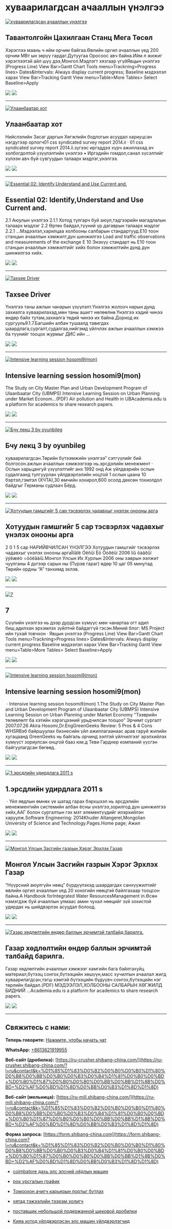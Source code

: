 # хуваарилагдсан ачааллын үнэлгээ

<a href="https://swt.shibang-china.com/?l=ru&img&k=%D1%85%D1%83%D0%B2%D0%B0%D0%B0%D1%80%D0%B8%D0%BB%D0%B0%D0%B3%D0%B4%D1%81%D0%B0%D0%BD+%D0%B0%D1%87%D0%B0%D0%B0%D0%BB%D0%BB%D1%8B%D0%BD+%D2%AF%D0%BD%D1%8D%D0%BB%D0%B3%D1%8D%D1%8D" target="_blank">![хуваарилагдсан ачааллын үнэлгээ](http://static.shibang-china.com/all-800x300/514.jpg)</a>

## Тавантолгойн Цахилгаан Станц Мега Төсөл
Хэрэглээ маань ч ийм орчим байгаа.Өвлийн оргил ачааллын үед 200 орчим МВт ын зөрүү гардаг.Дутуугаа Оросоос авч байна.Ийм л жижиг хэрэглээтэй айл шүү дээ,Монгол.Мэдлэгт хязгаар үгүйЯвцын үнэлгээ (Progress Line) View Bar&gt;Gantt Chart Tools menu&gt;Trackning&gt;Progress lines&gt; Dates&amp;Intervals: Always display current progress; Baseline мэдээлэл харах View Bar&gt;Tracking Gantt View menu&gt;Table&gt;More Tables&gt; Select Baseline&gt;Apply


<a href="https://whatsapp.shibangsoft.com/WhatsApp.php" target="_blank" title="WhatsApp">![](http://static.shibang-china.com/icon/whatsapp.png)</a> <a href="https://swt.shibang-china.com/?l=ru&icon&k=%D1%85%D1%83%D0%B2%D0%B0%D0%B0%D1%80%D0%B8%D0%BB%D0%B0%D0%B3%D0%B4%D1%81%D0%B0%D0%BD+%D0%B0%D1%87%D0%B0%D0%B0%D0%BB%D0%BB%D1%8B%D0%BD+%D2%AF%D0%BD%D1%8D%D0%BB%D0%B3%D1%8D%D1%8D" target="_blank">![](http://static.shibang-china.com/icon/chat-ru.png)</a>

---

<a href="https://swt.shibang-china.com/?l=ru&img&k=%D1%85%D1%83%D0%B2%D0%B0%D0%B0%D1%80%D0%B8%D0%BB%D0%B0%D0%B3%D0%B4%D1%81%D0%B0%D0%BD+%D0%B0%D1%87%D0%B0%D0%B0%D0%BB%D0%BB%D1%8B%D0%BD+%D2%AF%D0%BD%D1%8D%D0%BB%D0%B3%D1%8D%D1%8D" target="_blank">![Улаанбаатар хот](http://static.shibang-china.com/all-800x300/133.jpg)</a>

## Улаанбаатар хот
Нийслэлийн Засаг даргын Хөгжлийн бодлогын асуудал хариуцсан нэгдүгээр орлогч01 css syndicated survey report 2014.ii&nbsp;&#0183;&#32;01 css syndicated survey report 2014.ii.зүгээс иргэддээ хүрч ажиллахад ач холбогдолтой үзүүлэлтийн үнэлгээ • Иргэдийн гомдол,санал хүсэлтийг хүлээн авч буй сувгуудын талаарх мэдлэг,үнэлгээ.


<a href="https://whatsapp.shibangsoft.com/WhatsApp.php" target="_blank" title="WhatsApp">![](http://static.shibang-china.com/icon/whatsapp.png)</a> <a href="https://swt.shibang-china.com/?l=ru&icon&k=%D1%85%D1%83%D0%B2%D0%B0%D0%B0%D1%80%D0%B8%D0%BB%D0%B0%D0%B3%D0%B4%D1%81%D0%B0%D0%BD+%D0%B0%D1%87%D0%B0%D0%B0%D0%BB%D0%BB%D1%8B%D0%BD+%D2%AF%D0%BD%D1%8D%D0%BB%D0%B3%D1%8D%D1%8D" target="_blank">![](http://static.shibang-china.com/icon/chat-ru.png)</a>

---

<a href="https://swt.shibang-china.com/?l=ru&img&k=%D1%85%D1%83%D0%B2%D0%B0%D0%B0%D1%80%D0%B8%D0%BB%D0%B0%D0%B3%D0%B4%D1%81%D0%B0%D0%BD+%D0%B0%D1%87%D0%B0%D0%B0%D0%BB%D0%BB%D1%8B%D0%BD+%D2%AF%D0%BD%D1%8D%D0%BB%D0%B3%D1%8D%D1%8D" target="_blank">![Essential 02: Identify,Understand and Use Current and.](http://static.shibang-china.com/all-800x300/611.jpg)</a>

## Essential 02: Identify,Understand and Use Current and.
2.1 Аюулын үнэлгээ 2.1.1 Хотод тулгарч буй аюул,тэдгээрийн магадлалын талаарх мэдлэг 2.2 Өртөх байдал,түүний үр дагаврын талаарх мэдлэг 2.2.1 …Мэдээлэл,харилцаа холбооны салбарын стандартууд.Е10 тоон станцын ачааллын хэмжилт,дүн шинжилгээ Load and traffic observations and measurements of the exchange E 10 Энэхүү стандарт нь E10 тоон станцын ачааллын хэмжилтийг хийх болон хэмжилтийн дүнд дүн шинжилгээ хийх.


<a href="https://whatsapp.shibangsoft.com/WhatsApp.php" target="_blank" title="WhatsApp">![](http://static.shibang-china.com/icon/whatsapp.png)</a> <a href="https://swt.shibang-china.com/?l=ru&icon&k=%D1%85%D1%83%D0%B2%D0%B0%D0%B0%D1%80%D0%B8%D0%BB%D0%B0%D0%B3%D0%B4%D1%81%D0%B0%D0%BD+%D0%B0%D1%87%D0%B0%D0%B0%D0%BB%D0%BB%D1%8B%D0%BD+%D2%AF%D0%BD%D1%8D%D0%BB%D0%B3%D1%8D%D1%8D" target="_blank">![](http://static.shibang-china.com/icon/chat-ru.png)</a>

---

<a href="https://swt.shibang-china.com/?l=ru&img&k=%D1%85%D1%83%D0%B2%D0%B0%D0%B0%D1%80%D0%B8%D0%BB%D0%B0%D0%B3%D0%B4%D1%81%D0%B0%D0%BD+%D0%B0%D1%87%D0%B0%D0%B0%D0%BB%D0%BB%D1%8B%D0%BD+%D2%AF%D0%BD%D1%8D%D0%BB%D0%B3%D1%8D%D1%8D" target="_blank">![Taxsee Driver](http://static.shibang-china.com/all-800x300/1025.jpg)</a>

## Taxsee Driver
Үнэлгээ таны ажлын чанарын үзүүлэлт.Үнэлгээ жолооч нарын дунд захиалга хуваарилахад,мөн таны ашигт нөлөөлнө.Үнэлгээ хэдий чинээ өндөр байх тутам,захиалга төдий чинээ их байна.Дорнод их сургууль9.1.7.Багшийн албан тушаалд тавигдах шаардлага,сургалт,судалгаа,нийгэмд үйлчлэх ажлын ачааллын хэмжээ ба түүнийг тооцох журмыг ДИС ийн …


<a href="https://whatsapp.shibangsoft.com/WhatsApp.php" target="_blank" title="WhatsApp">![](http://static.shibang-china.com/icon/whatsapp.png)</a> <a href="https://swt.shibang-china.com/?l=ru&icon&k=%D1%85%D1%83%D0%B2%D0%B0%D0%B0%D1%80%D0%B8%D0%BB%D0%B0%D0%B3%D0%B4%D1%81%D0%B0%D0%BD+%D0%B0%D1%87%D0%B0%D0%B0%D0%BB%D0%BB%D1%8B%D0%BD+%D2%AF%D0%BD%D1%8D%D0%BB%D0%B3%D1%8D%D1%8D" target="_blank">![](http://static.shibang-china.com/icon/chat-ru.png)</a>

---

<a href="https://swt.shibang-china.com/?l=ru&img&k=%D1%85%D1%83%D0%B2%D0%B0%D0%B0%D1%80%D0%B8%D0%BB%D0%B0%D0%B3%D0%B4%D1%81%D0%B0%D0%BD+%D0%B0%D1%87%D0%B0%D0%B0%D0%BB%D0%BB%D1%8B%D0%BD+%D2%AF%D0%BD%D1%8D%D0%BB%D0%B3%D1%8D%D1%8D" target="_blank">![Intensive learning session hosomi9(mon)](http://static.shibang-china.com/all-800x300/1034.jpg)</a>

## Intensive learning session hosomi9(mon)
The Study on City Master Plan and Urban Development Program of Ulaanbaatar City (UBMPS) Intensive Learning Session on Urban Planning under Market Econom…(PDF) Air pollution and Health in UBAcademia.edu is a platform for academics to share research papers.


<a href="https://whatsapp.shibangsoft.com/WhatsApp.php" target="_blank" title="WhatsApp">![](http://static.shibang-china.com/icon/whatsapp.png)</a> <a href="https://swt.shibang-china.com/?l=ru&icon&k=%D1%85%D1%83%D0%B2%D0%B0%D0%B0%D1%80%D0%B8%D0%BB%D0%B0%D0%B3%D0%B4%D1%81%D0%B0%D0%BD+%D0%B0%D1%87%D0%B0%D0%B0%D0%BB%D0%BB%D1%8B%D0%BD+%D2%AF%D0%BD%D1%8D%D0%BB%D0%B3%D1%8D%D1%8D" target="_blank">![](http://static.shibang-china.com/icon/chat-ru.png)</a>

---

<a href="https://swt.shibang-china.com/?l=ru&img&k=%D1%85%D1%83%D0%B2%D0%B0%D0%B0%D1%80%D0%B8%D0%BB%D0%B0%D0%B3%D0%B4%D1%81%D0%B0%D0%BD+%D0%B0%D1%87%D0%B0%D0%B0%D0%BB%D0%BB%D1%8B%D0%BD+%D2%AF%D0%BD%D1%8D%D0%BB%D0%B3%D1%8D%D1%8D" target="_blank">![Бчу лекц 3 by oyunbileg](http://static.shibang-china.com/all-800x300/903.jpg)</a>

## Бчу лекц 3 by oyunbileg
хуваарилагдсан.Төрийн бүтээмжийн үнэлгээ” сэтгүүлийг бий болгосон.ажлын ачааллын хэмжээгээр нь.эрсдэлийн менежмент&nbsp;&#0183;&#32;Ослын харьцангуй үзүүлэлтийг анх 1992 онд Аж үйлдвэрийн ослын судалгаанд тулгуурлан үйлдвэрлэлийн ноцтой 1 ослын цаана 10 бэртэл,гэмтэл (ХЧТА),30 өмчийн хохирол,600 осолд дөхсөн тохиолдол байдгыг Германы судлаач Бёрд.


<a href="https://whatsapp.shibangsoft.com/WhatsApp.php" target="_blank" title="WhatsApp">![](http://static.shibang-china.com/icon/whatsapp.png)</a> <a href="https://swt.shibang-china.com/?l=ru&icon&k=%D1%85%D1%83%D0%B2%D0%B0%D0%B0%D1%80%D0%B8%D0%BB%D0%B0%D0%B3%D0%B4%D1%81%D0%B0%D0%BD+%D0%B0%D1%87%D0%B0%D0%B0%D0%BB%D0%BB%D1%8B%D0%BD+%D2%AF%D0%BD%D1%8D%D0%BB%D0%B3%D1%8D%D1%8D" target="_blank">![](http://static.shibang-china.com/icon/chat-ru.png)</a>

---

<a href="https://swt.shibang-china.com/?l=ru&img&k=%D1%85%D1%83%D0%B2%D0%B0%D0%B0%D1%80%D0%B8%D0%BB%D0%B0%D0%B3%D0%B4%D1%81%D0%B0%D0%BD+%D0%B0%D1%87%D0%B0%D0%B0%D0%BB%D0%BB%D1%8B%D0%BD+%D2%AF%D0%BD%D1%8D%D0%BB%D0%B3%D1%8D%D1%8D" target="_blank">![Хотуудын гамшгийг 5 сар тэсвэрлэх чадавхыг үнэлэх онооны арга](http://static.shibang-china.com/all-800x300/1145.jpg)</a>

## Хотуудын гамшгийг 5 сар тэсвэрлэх чадавхыг үнэлэх онооны арга
2 0 1 5 сар НАРИЙВЧИЛСАН ҮНЭЛГЭЭ Хотуудын гамшгийг тэсвэрлэх чадавхыг үнэлэх онооны арга&#204;&#238;&#237;&#227;&#238;&#235; &#211;&#235;&#241;&#251;&#237; &#200;&#245; &#213;&#243;&#240;&#235;&#251;&#237; 2006 &#238;&#237;&#251; &#245;&#224;&#226;&#240;&#251;&#237; &#253;&#253;&#235;&#230;&#232;&#242; &#247;&#243;&#243;&#235;&#227;&#224;&#237;&#251;.Монгол Улсын Их Хурлын 2006 оны хаврын ээлжит чуулганы 4 дүгээр сарын ны (Пүрэв гараг) өдөр 10 цаг 05 минутад Төрийн ордны “А” танхимд эхлэв.


<a href="https://whatsapp.shibangsoft.com/WhatsApp.php" target="_blank" title="WhatsApp">![](http://static.shibang-china.com/icon/whatsapp.png)</a> <a href="https://swt.shibang-china.com/?l=ru&icon&k=%D1%85%D1%83%D0%B2%D0%B0%D0%B0%D1%80%D0%B8%D0%BB%D0%B0%D0%B3%D0%B4%D1%81%D0%B0%D0%BD+%D0%B0%D1%87%D0%B0%D0%B0%D0%BB%D0%BB%D1%8B%D0%BD+%D2%AF%D0%BD%D1%8D%D0%BB%D0%B3%D1%8D%D1%8D" target="_blank">![](http://static.shibang-china.com/icon/chat-ru.png)</a>

---

<a href="https://swt.shibang-china.com/?l=ru&img&k=%D1%85%D1%83%D0%B2%D0%B0%D0%B0%D1%80%D0%B8%D0%BB%D0%B0%D0%B3%D0%B4%D1%81%D0%B0%D0%BD+%D0%B0%D1%87%D0%B0%D0%B0%D0%BB%D0%BB%D1%8B%D0%BD+%D2%AF%D0%BD%D1%8D%D0%BB%D0%B3%D1%8D%D1%8D" target="_blank">![7](http://static.shibang-china.com/all-800x300/306.jpg)</a>

## 7
Сүүлийн үнэлгээ нь дээр дурдсан хүмүүс мөн чанартаа огт адил биш,адилхан эрхэмлэх зүйлтнй байдаггүй гэсэн.Миний блог: MS Project ийн тухай товчхон&nbsp;&#0183;&#32;Явцын үнэлгээ (Progress Line) View Bar&gt;Gantt Chart Tools menu&gt;Trackning&gt;Progress lines&gt; Dates&amp;Intervals: Always display current progress Baseline мэдээлэл харах View Bar&gt;Tracking Gantt View menu&gt;Table&gt;More Tables&gt; Select Baseline&gt;Apply


<a href="https://whatsapp.shibangsoft.com/WhatsApp.php" target="_blank" title="WhatsApp">![](http://static.shibang-china.com/icon/whatsapp.png)</a> <a href="https://swt.shibang-china.com/?l=ru&icon&k=%D1%85%D1%83%D0%B2%D0%B0%D0%B0%D1%80%D0%B8%D0%BB%D0%B0%D0%B3%D0%B4%D1%81%D0%B0%D0%BD+%D0%B0%D1%87%D0%B0%D0%B0%D0%BB%D0%BB%D1%8B%D0%BD+%D2%AF%D0%BD%D1%8D%D0%BB%D0%B3%D1%8D%D1%8D" target="_blank">![](http://static.shibang-china.com/icon/chat-ru.png)</a>

---

<a href="https://swt.shibang-china.com/?l=ru&img&k=%D1%85%D1%83%D0%B2%D0%B0%D0%B0%D1%80%D0%B8%D0%BB%D0%B0%D0%B3%D0%B4%D1%81%D0%B0%D0%BD+%D0%B0%D1%87%D0%B0%D0%B0%D0%BB%D0%BB%D1%8B%D0%BD+%D2%AF%D0%BD%D1%8D%D0%BB%D0%B3%D1%8D%D1%8D" target="_blank">![Intensive learning session hosomi9(mon)](http://static.shibang-china.com/all-800x300/998.jpg)</a>

## Intensive learning session hosomi9(mon)
&nbsp;&#0183;&#32;Intensive learning session hosomi9(mon) 1.The Study on City Master Plan and Urban Development Program of Ulaanbaatar City (UBMPS) Intensive Learning Session on Urban Planning under Market Economy “Тээврийн төлөвлөлт ба хэтийн хэрэгцээний урьдчилсан тооцоо” Эрчимт сургалт 2007.07.26 Akira Hosomi,Dr.EngGreenGeeks Review: 5 Pros &amp; 4 Cons WHSRВэб байршуулах бизнесийн үйл ажиллагаанаас арав гаруй жилийн хугацаанд GreenGeeks нь байгаль орчинд ээлтэй үйлчилгээг эрэлхийлэх хүмүүст зориулсан онцгой бааз юм.д Теви Гарднер компаний үүсгэн байгуулагдсан бөгөөд.


<a href="https://whatsapp.shibangsoft.com/WhatsApp.php" target="_blank" title="WhatsApp">![](http://static.shibang-china.com/icon/whatsapp.png)</a> <a href="https://swt.shibang-china.com/?l=ru&icon&k=%D1%85%D1%83%D0%B2%D0%B0%D0%B0%D1%80%D0%B8%D0%BB%D0%B0%D0%B3%D0%B4%D1%81%D0%B0%D0%BD+%D0%B0%D1%87%D0%B0%D0%B0%D0%BB%D0%BB%D1%8B%D0%BD+%D2%AF%D0%BD%D1%8D%D0%BB%D0%B3%D1%8D%D1%8D" target="_blank">![](http://static.shibang-china.com/icon/chat-ru.png)</a>

---

<a href="https://swt.shibang-china.com/?l=ru&img&k=%D1%85%D1%83%D0%B2%D0%B0%D0%B0%D1%80%D0%B8%D0%BB%D0%B0%D0%B3%D0%B4%D1%81%D0%B0%D0%BD+%D0%B0%D1%87%D0%B0%D0%B0%D0%BB%D0%BB%D1%8B%D0%BD+%D2%AF%D0%BD%D1%8D%D0%BB%D0%B3%D1%8D%D1%8D" target="_blank">![1.эрсдлийн удирдлага 2011 s](http://static.shibang-china.com/all-800x300/405.jpg)</a>

## 1.эрсдлийн удирдлага 2011 s
&nbsp;&#0183;&#32;Үйл явдлын өмнөх үе шатад гарах бэрхшээл нь эрсдэлийн менежментийн системийн албан ёсны үнэлгээ,зорилгод дүн шинжилгээ хийх,ААГ болон сургалтын гэх мэт элементүүдийг илэрхийлэн харуулж.Software Engineering: 2014Khuder Altangerel,Mongolian University of Science and Technology.Pages.Home page; Ажил


<a href="https://whatsapp.shibangsoft.com/WhatsApp.php" target="_blank" title="WhatsApp">![](http://static.shibang-china.com/icon/whatsapp.png)</a> <a href="https://swt.shibang-china.com/?l=ru&icon&k=%D1%85%D1%83%D0%B2%D0%B0%D0%B0%D1%80%D0%B8%D0%BB%D0%B0%D0%B3%D0%B4%D1%81%D0%B0%D0%BD+%D0%B0%D1%87%D0%B0%D0%B0%D0%BB%D0%BB%D1%8B%D0%BD+%D2%AF%D0%BD%D1%8D%D0%BB%D0%B3%D1%8D%D1%8D" target="_blank">![](http://static.shibang-china.com/icon/chat-ru.png)</a>

---

<a href="https://swt.shibang-china.com/?l=ru&img&k=%D1%85%D1%83%D0%B2%D0%B0%D0%B0%D1%80%D0%B8%D0%BB%D0%B0%D0%B3%D0%B4%D1%81%D0%B0%D0%BD+%D0%B0%D1%87%D0%B0%D0%B0%D0%BB%D0%BB%D1%8B%D0%BD+%D2%AF%D0%BD%D1%8D%D0%BB%D0%B3%D1%8D%D1%8D" target="_blank">![Монгол Улсын Засгийн газрын Хэрэг Эрхлэх Газар](http://static.shibang-china.com/all-800x300/1153.jpg)</a>

## Монгол Улсын Засгийн газрын Хэрэг Эрхлэх Газар
“Нүүрсний аюулгүйн нөөц” бүрдүүлэхэд шаардагдах санхүүжилтийг өвлийн оргил ачааллын үед 20 хоногийн нөөцтэй байлгахаар тооцсон байна.A Handbook forIntegrated Water ResourcesManagement in.Өсөн нэмэгдэж буй ачааллын улмаас амин чухал нөөцийг зүй зохистой удирдах нь шийдвэрлэх асуудал болоод.


<a href="https://whatsapp.shibangsoft.com/WhatsApp.php" target="_blank" title="WhatsApp">![](http://static.shibang-china.com/icon/whatsapp.png)</a> <a href="https://swt.shibang-china.com/?l=ru&icon&k=%D1%85%D1%83%D0%B2%D0%B0%D0%B0%D1%80%D0%B8%D0%BB%D0%B0%D0%B3%D0%B4%D1%81%D0%B0%D0%BD+%D0%B0%D1%87%D0%B0%D0%B0%D0%BB%D0%BB%D1%8B%D0%BD+%D2%AF%D0%BD%D1%8D%D0%BB%D0%B3%D1%8D%D1%8D" target="_blank">![](http://static.shibang-china.com/icon/chat-ru.png)</a>

---

<a href="https://swt.shibang-china.com/?l=ru&img&k=%D1%85%D1%83%D0%B2%D0%B0%D0%B0%D1%80%D0%B8%D0%BB%D0%B0%D0%B3%D0%B4%D1%81%D0%B0%D0%BD+%D0%B0%D1%87%D0%B0%D0%B0%D0%BB%D0%BB%D1%8B%D0%BD+%D2%AF%D0%BD%D1%8D%D0%BB%D0%B3%D1%8D%D1%8D" target="_blank">![Газар хөдлөлтийн өндөр баллын эрчимтэй талбайд барилга.](http://static.shibang-china.com/all-800x300/1086.jpg)</a>

## Газар хөдлөлтийн өндөр баллын эрчимтэй талбайд барилга.
Газар хөдлөлтийн ачааллын хэмжээг хамгийн бага байлгахуйц материал,бүтээц сонгох,бүтээцийн хөшүүн,масс хучилтын ачаалал жигд хуваарилагдсан,тэгш хэмтэй бүтээцийн бүдүүвч сонгох,бүтээцийн нэг төрлийн байдал.(PDF) МЭДЭЭЛЭЛ,ХОЛБООНЫ САЛБАРЫН ХӨГЖИЛД БИДНИЙ …Academia.edu is a platform for academics to share research papers.


<a href="https://whatsapp.shibangsoft.com/WhatsApp.php" target="_blank" title="WhatsApp">![](http://static.shibang-china.com/icon/whatsapp.png)</a> <a href="https://swt.shibang-china.com/?l=ru&icon&k=%D1%85%D1%83%D0%B2%D0%B0%D0%B0%D1%80%D0%B8%D0%BB%D0%B0%D0%B3%D0%B4%D1%81%D0%B0%D0%BD+%D0%B0%D1%87%D0%B0%D0%B0%D0%BB%D0%BB%D1%8B%D0%BD+%D2%AF%D0%BD%D1%8D%D0%BB%D0%B3%D1%8D%D1%8D" target="_blank">![](http://static.shibang-china.com/icon/chat-ru.png)</a>

---
## Свяжитесь с нами:

**Теперь говорите:** [Нажмите, чтобы начать чат](https://swt.shibang-china.com?l=ru&contact&k=%D1%85%D1%83%D0%B2%D0%B0%D0%B0%D1%80%D0%B8%D0%BB%D0%B0%D0%B3%D0%B4%D1%81%D0%B0%D0%BD+%D0%B0%D1%87%D0%B0%D0%B0%D0%BB%D0%BB%D1%8B%D0%BD+%D2%AF%D0%BD%D1%8D%D0%BB%D0%B3%D1%8D%D1%8D)

**WhatsApp:**  [+8613621919955](https://whatsapp.shibangsoft.com/WhatsApp.php)

**Веб-сайт (дробилка):** [https://ru-crusher.shibang-china.com/](https://ru-crusher.shibang-china.com/?l=ru&contact&k=%D1%85%D1%83%D0%B2%D0%B0%D0%B0%D1%80%D0%B8%D0%BB%D0%B0%D0%B3%D0%B4%D1%81%D0%B0%D0%BD+%D0%B0%D1%87%D0%B0%D0%B0%D0%BB%D0%BB%D1%8B%D0%BD+%D2%AF%D0%BD%D1%8D%D0%BB%D0%B3%D1%8D%D1%8D)

**Веб-сайт (мельница):** [https://ru-mill.shibang-china.com/](https://ru-mill.shibang-china.com/?l=ru&contact&k=%D1%85%D1%83%D0%B2%D0%B0%D0%B0%D1%80%D0%B8%D0%BB%D0%B0%D0%B3%D0%B4%D1%81%D0%B0%D0%BD+%D0%B0%D1%87%D0%B0%D0%B0%D0%BB%D0%BB%D1%8B%D0%BD+%D2%AF%D0%BD%D1%8D%D0%BB%D0%B3%D1%8D%D1%8D)

**Форма запроса:** [https://form.shibang-china.com](https://form.shibang-china.com?l=ru&contact&k=%D1%85%D1%83%D0%B2%D0%B0%D0%B0%D1%80%D0%B8%D0%BB%D0%B0%D0%B3%D0%B4%D1%81%D0%B0%D0%BD+%D0%B0%D1%87%D0%B0%D0%B0%D0%BB%D0%BB%D1%8B%D0%BD+%D2%AF%D0%BD%D1%8D%D0%BB%D0%B3%D1%8D%D1%8D)

* [coimbatore дахь элс элсний оёдлын машин](../129/coimbatore%20%D0%B4%D0%B0%D1%85%D1%8C%20%D1%8D%D0%BB%D1%81%20%D1%8D%D0%BB%D1%81%D0%BD%D0%B8%D0%B9%20%D0%BE%D1%91%D0%B4%D0%BB%D1%8B%D0%BD%20%D0%BC%D0%B0%D1%88%D0%B8%D0%BD.md)

* [рок урсгалын график](../126/%D1%80%D0%BE%D0%BA%20%D1%83%D1%80%D1%81%D0%B3%D0%B0%D0%BB%D1%8B%D0%BD%20%D0%B3%D1%80%D0%B0%D1%84%D0%B8%D0%BA.md)

* [Томоохон ачигч карьерын портыг бутлах](../127/%D0%A2%D0%BE%D0%BC%D0%BE%D0%BE%D1%85%D0%BE%D0%BD%20%D0%B0%D1%87%D0%B8%D0%B3%D1%87%20%D0%BA%D0%B0%D1%80%D1%8C%D0%B5%D1%80%D1%8B%D0%BD%20%D0%BF%D0%BE%D1%80%D1%82%D1%8B%D0%B3%20%D0%B1%D1%83%D1%82%D0%BB%D0%B0%D1%85.md)

* [хятад тэжээлийн тээрэм холигч](../126/%D1%85%D1%8F%D1%82%D0%B0%D0%B4%20%D1%82%D1%8D%D0%B6%D1%8D%D1%8D%D0%BB%D0%B8%D0%B9%D0%BD%20%D1%82%D1%8D%D1%8D%D1%80%D1%8D%D0%BC%20%D1%85%D0%BE%D0%BB%D0%B8%D0%B3%D1%87.md)

* [поставщик небольшой подержанной щековой дробилки](../126/%D0%BF%D0%BE%D1%81%D1%82%D0%B0%D0%B2%D1%89%D0%B8%D0%BA%20%D0%BD%D0%B5%D0%B1%D0%BE%D0%BB%D1%8C%D1%88%D0%BE%D0%B9%20%D0%BF%D0%BE%D0%B4%D0%B5%D1%80%D0%B6%D0%B0%D0%BD%D0%BD%D0%BE%D0%B9%20%D1%89%D0%B5%D0%BA%D0%BE%D0%B2%D0%BE%D0%B9%20%D0%B4%D1%80%D0%BE%D0%B1%D0%B8%D0%BB%D0%BA%D0%B8.md)

* [Кияа хотод үйлдвэрлэсэн элс машин үйлдвэрлэгчид](../128/%D0%9A%D0%B8%D1%8F%D0%B0%20%D1%85%D0%BE%D1%82%D0%BE%D0%B4%20%D2%AF%D0%B9%D0%BB%D0%B4%D0%B2%D1%8D%D1%80%D0%BB%D1%8D%D1%81%D1%8D%D0%BD%20%D1%8D%D0%BB%D1%81%20%D0%BC%D0%B0%D1%88%D0%B8%D0%BD%20%D2%AF%D0%B9%D0%BB%D0%B4%D0%B2%D1%8D%D1%80%D0%BB%D1%8D%D0%B3%D1%87%D0%B8%D0%B4.md)